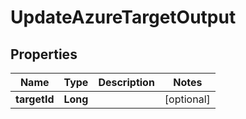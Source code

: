 

# UpdateAzureTargetOutput

## Properties

Name | Type | Description | Notes
------------ | ------------- | ------------- | -------------
**targetId** | **Long** |  |  [optional]



